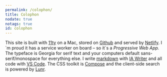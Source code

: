 ```yaml
---
permalink: /colophon/
title: Colophon
nodate: true
notags: true
id: colophon
---
```


This site is built with [11ty](https://www.11ty.dev) on a Mac, stored on [Github](https://github.com) and served by [Netlify](https://www.netlify.com). I´m proud it has a service worker on board – so it´s a _Progressive Web App._ The typeface is Georgia for serif text and your computers default sans-serif/monospace for everything else. I write [markdown](https://www.markdownguide.org) with [IA Writer](https://ia.net/writer) and all code with [VS Code](https://code.visualstudio.com). The CSS toolkit is [Compose](/tools/compose/) and the client-side search is powered by [Lunr](https://lunrjs.com/).
